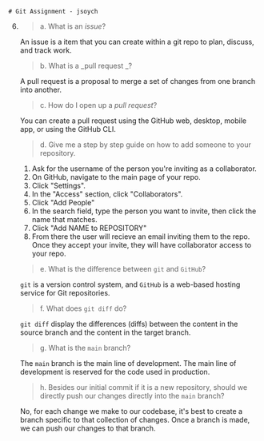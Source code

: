     # Git Assignment - jsoych

6. 
    > a. What is an _issue_?

    An issue is a item that you can create within a git repo to plan, discuss, and track work. 

    > b. What is a _pull request _?

    A pull request is a proposal to merge a set of changes from one branch into another.

    > c. How do I open up a _pull request_?

    You can create a pull request using the GitHub web, desktop, mobile app, or using the GitHub CLI.
    
    > d. Give me a step by step guide on how to add someone to your repository.

    1. Ask for the username of the person you're inviting as a collaborator.
    2. On GitHub, navigate to the main page of your repo.
    3. Click "Settings".
    4. In the "Access" section, click "Collaborators".
    5. Click "Add People"
    6. In the search field, type the person you want to invite, then click the name that matches.
    7. Click "Add NAME to REPOSITORY"
    8. From there the user will recieve an email inviting them to the repo. Once they accept your invite, they will have collaborator access to your repo.

    > e. What is the difference between `git` and `GitHub`?

    `git` is a version control system, and `GitHub` is a web-based hosting service for Git repositories.

    > f. What does `git diff` do?

    `git diff` display the differences (diffs) between the content in the source branch and the content in the target branch.

    > g. What is the `main` branch?

    The `main` branch is the main line of development. The main line of development is reserved for the code used in production.

    > h. Besides our initial commit if it is a new repository, should we directly push our changes directly into the `main` branch?

    No, for each change we make to our codebase, it's best to create a branch specific to that collection of changes. Once a branch is made, we can push our changes to that branch.
